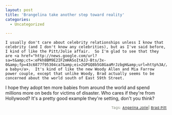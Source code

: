 ```yaml
---
layout: post
title: 'Brangelina take another step toward reality'
categories:
  - Uncategorized

---
```



    I usually don't care about celebrity relationships unless I know that celebrity (and I don't know any celebrities), but as I've said before, I kind of like the Pitt/Jolie affair.  So I'm glad to see that they are <a href="http://news.google.com/url?sa=t&amp;ct=:ePkh8BM9E2IF2mHASoItAJJ-Bts/3x-0&amp;fp=43c6877f95304ca7&amp;ei=2GPGQ8b5G8GaaMrJzbgH&amp;url=http%3A//news.bbc.co.uk/1/hi/entertainment/4604594.stm&amp;cid=1103420040">expecting a baby</a>.  It's kind of like the new Woody Allen and Mia Farrow power couple, except that unlike Woody, Brad actually seems to be concerned about the world south of East 59th Street.

I hope they adopt ten more babies from around the world and spend millions more on beds for victims of disaster.  Who cares if they're from Hollywood?  It's a pretty good example they're setting, don't you think?


<p style="text-align:right;font-size:11px;letter-spacing:.05em;color:#808979;">Tags: <a href="http://www.technorati.com/tag/Angelina%20Jolie" rel="tag">Angelina Jolie</a><strong>|</strong> <a href="http://www.technorati.com/tag/Brad%20Pitt" rel="tag">Brad Pitt</a></p>

  
